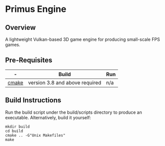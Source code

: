 # Primus Engine
## Overview
A lightweight Vulkan-based 3D game engine for producing small-scale FPS games.
## Pre-Requisites
-|Build|Run
-|-|-
[cmake](https://cmake.org/download/)|version 3.8 and above required|n/a
## Build Instructions
Run the build script under the build/scripts directory to produce an executable.
Alternatively, build it yourself:
```
mkdir build
cd build
cmake .. -G"Unix Makefiles"
make
```